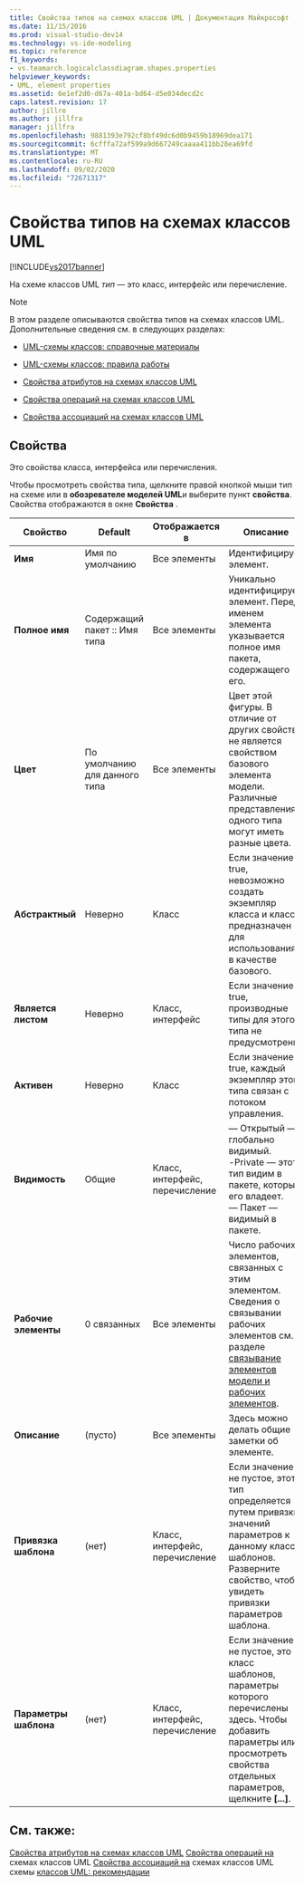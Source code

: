 ```yaml
---
title: Свойства типов на схемах классов UML | Документация Майкрософт
ms.date: 11/15/2016
ms.prod: visual-studio-dev14
ms.technology: vs-ide-modeling
ms.topic: reference
f1_keywords:
- vs.teamarch.logicalclassdiagram.shapes.properties
helpviewer_keywords:
- UML, element properties
ms.assetid: 6e1ef2d0-d67a-401a-bd64-d5e034decd2c
caps.latest.revision: 17
author: jillre
ms.author: jillfra
manager: jillfra
ms.openlocfilehash: 9881393e792cf8bf49dc6d0b9459b18969dea171
ms.sourcegitcommit: 6cfffa72af599a9d667249caaaa411bb28ea69fd
ms.translationtype: MT
ms.contentlocale: ru-RU
ms.lasthandoff: 09/02/2020
ms.locfileid: "72671317"
---
```

# <a name="properties-of-types-on-uml-class-diagrams"></a>Свойства типов на схемах классов UML
[!INCLUDE[vs2017banner](../includes/vs2017banner.md)]

На схеме классов UML *тип* — это класс, интерфейс или перечисление.

> [!NOTE]
> В этом разделе описываются свойства типов на схемах классов UML. Дополнительные сведения см. в следующих разделах:

- [UML-схемы классов: справочные материалы](../modeling/uml-class-diagrams-reference.md)

- [UML-схемы классов: правила работы](../modeling/uml-class-diagrams-guidelines.md)

- [Свойства атрибутов на схемах классов UML](../modeling/properties-of-attributes-on-uml-class-diagrams.md)

- [Свойства операций на схемах классов UML](../modeling/properties-of-operations-on-uml-class-diagrams.md)

- [Свойства ассоциаций на схемах классов UML](../modeling/properties-of-associations-on-uml-class-diagrams.md)

## <a name="properties"></a>Свойства
 Это свойства класса, интерфейса или перечисления.

 Чтобы просмотреть свойства типа, щелкните правой кнопкой мыши тип на схеме или в **обозревателе моделей UML**и выберите пункт **свойства**. Свойства отображаются в окне **Свойства** .

|**Свойство**|**Default**|Отображается в|Описание|
|------------------|-----------------|----------------|-----------------|
|**Имя**|Имя по умолчанию|Все элементы|Идентифицирует элемент.|
|**Полное имя**|Содержащий пакет :: Имя типа|Все элементы|Уникально идентифицирует элемент. Перед именем элемента указывается полное имя пакета, содержащего его.|
|**Цвет**|По умолчанию для данного типа|Все элементы|Цвет этой фигуры. В отличие от других свойств не является свойством базового элемента модели. Различные представления одного типа могут иметь разные цвета.|
|**Абстрактный**|Неверно|Класс|Если значение true, невозможно создать экземпляр класса и класс предназначен для использования в качестве базового.|
|**Является листом**|Неверно|Класс, интерфейс|Если значение true, производные типы для этого типа не предусмотрены.|
|**Активен**|Неверно|Класс|Если значение true, каждый экземпляр этого типа связан с потоком управления.|
|**Видимость**|Общие|Класс, интерфейс, перечисление|— Открытый — глобально видимый.<br />-Private — этот тип видим в пакете, который его владеет.<br />— Пакет — видимый в пакете.|
|**Рабочие элементы**|0 связанных|Все элементы|Число рабочих элементов, связанных с этим элементом. Сведения о связывании рабочих элементов см. в разделе [связывание элементов модели и рабочих элементов](../modeling/link-model-elements-and-work-items.md).|
|**Описание**|(пусто)|Все элементы|Здесь можно делать общие заметки об элементе.|
|**Привязка шаблона**|(нет)|Класс, интерфейс, перечисление|Если значение не пустое, этот тип определяется путем привязки значений параметров к данному классу шаблонов. Разверните свойство, чтобы увидеть привязки параметров шаблона.|
|**Параметры шаблона**|(нет)|Класс, интерфейс, перечисление|Если значение не пустое, это класс шаблонов, параметры которого перечислены здесь. Чтобы добавить параметры или просмотреть свойства отдельных параметров, щелкните **[...]**.|

## <a name="see-also"></a>См. также:
 [Свойства атрибутов на схемах классов UML](../modeling/properties-of-attributes-on-uml-class-diagrams.md) [Свойства операций на](../modeling/properties-of-operations-on-uml-class-diagrams.md) схемах классов UML [Свойства ассоциаций на](../modeling/properties-of-associations-on-uml-class-diagrams.md) схемах классов UML схемы [классов UML: рекомендации](../modeling/uml-class-diagrams-guidelines.md)
